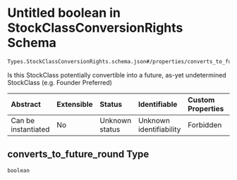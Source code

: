 # Untitled boolean in StockClassConversionRights Schema

```txt
Types.StockClassConversionRights.schema.json#/properties/converts_to_future_round
```

Is this StockClass potentially convertible into a future, as-yet undetermined StockClass (e.g. Founder Preferred)

| Abstract            | Extensible | Status         | Identifiable            | Custom Properties | Additional Properties | Access Restrictions | Defined In                                                                                                        |
| :------------------ | :--------- | :------------- | :---------------------- | :---------------- | :-------------------- | :------------------ | :---------------------------------------------------------------------------------------------------------------- |
| Can be instantiated | No         | Unknown status | Unknown identifiability | Forbidden         | Allowed               | none                | [StockClassConversionRights.schema.json*](../types/StockClassConversionRights.schema.json "open original schema") |

## converts_to_future_round Type

`boolean`
